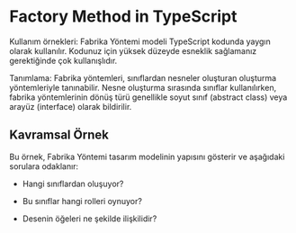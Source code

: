 # Factory Method in TypeScript

Kullanım örnekleri: Fabrika Yöntemi modeli TypeScript kodunda yaygın olarak kullanılır. Kodunuz için yüksek düzeyde esneklik sağlamanız gerektiğinde çok kullanışlıdır.

Tanımlama: Fabrika yöntemleri, sınıflardan nesneler oluşturan oluşturma yöntemleriyle tanınabilir. Nesne oluşturma sırasında sınıflar kullanılırken, fabrika yöntemlerinin dönüş türü genellikle soyut sınıf (abstract class) veya arayüz (interface) olarak bildirilir.

## Kavramsal Örnek

Bu örnek, Fabrika Yöntemi tasarım modelinin yapısını gösterir ve aşağıdaki sorulara odaklanır:

- Hangi sınıflardan oluşuyor?

- Bu sınıflar hangi rolleri oynuyor?

- Desenin öğeleri ne şekilde ilişkilidir?

